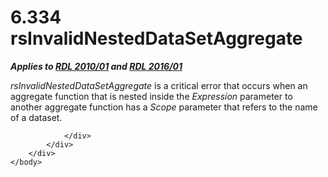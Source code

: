 <html dir="LTR" xmlns:mshelp="http://msdn.microsoft.com/mshelp" xmlns:ddue="http://ddue.schemas.microsoft.com/authoring/2003/5" xmlns:xlink="http://www.w3.org/1999/xlink" xmlns:tool="http://www.microsoft.com/tooltip">
    <head>
        <meta http-equiv="Content-Type" content="text/html; CHARSET=utf-8"></meta>
        <meta name="save" content="history"></meta>
        <title>6.334 rsInvalidNestedDataSetAggregate</title>
        <xml>
            <mshelp:toctitle title="6.334 rsInvalidNestedDataSetAggregate"></mshelp:toctitle>
            <mshelp:rltitle title="[MS-RDL]: rsInvalidNestedDataSetAggregate"></mshelp:rltitle>
            <mshelp:keyword index="A" term="40b82772-e673-429f-86dd-fa960d7482fb"></mshelp:keyword>
            <mshelp:attr name="DCSext.ContentType" value="open specification"></mshelp:attr>
            <mshelp:attr name="AssetID" value="40b82772-e673-429f-86dd-fa960d7482fb"></mshelp:attr>
            <mshelp:attr name="TopicType" value="kbRef"></mshelp:attr>
            <mshelp:attr name="DCSext.Title" value="[MS-RDL]: rsInvalidNestedDataSetAggregate" />
        </xml>
    </head>
    <body>
        <div id="header">
            <h1 class="heading">6.334 rsInvalidNestedDataSetAggregate</h1>
        </div>
        <div id="mainSection">
            <div id="mainBody">
                <div id="allHistory" class="saveHistory"></div>
                <div id="sectionSection0" class="section" name="collapseableSection">
                    

<p><b><i>Applies to </i></b><a href="3428e690-a348-4ec7-8a6a-8efb42d2cdee.html"><b><i>RDL 2010/01</i></b></a><b><i>
and </i></b><a href="52ce3983-2bfc-4e72-9359-42aaf5fe4509.html"><b><i>RDL 2016/01</i></b></a></p>

<p><i>rsInvalidNestedDataSetAggregate</i> is a critical error
that occurs when an aggregate function that is nested inside the <i>Expression</i>
parameter to another aggregate function has a <i>Scope</i> parameter that
refers to the name of a dataset.</p>


                </div>
            </div>
        </div>
    </body>
</html>